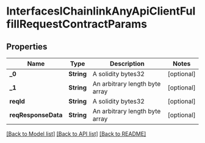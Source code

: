 # InterfacesIChainlinkAnyApiClientFulfillRequestContractParams

## Properties
Name | Type | Description | Notes
------------ | ------------- | ------------- | -------------
**_0** | **String** | A solidity bytes32 | [optional] 
**_1** | **String** | An arbitrary length byte array | [optional] 
**reqId** | **String** | A solidity bytes32 | [optional] 
**reqResponseData** | **String** | An arbitrary length byte array | [optional] 

[[Back to Model list]](../README.md#documentation-for-models) [[Back to API list]](../README.md#documentation-for-api-endpoints) [[Back to README]](../README.md)


